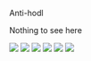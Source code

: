 Anti-hodl

Nothing to see here

![](https://media.giphy.com/media/t7916DnhDUIXS/giphy.gif) ![](https://media.giphy.com/media/K5Yn9JCXcrXr2/giphy.gif) ![](https://media.giphy.com/media/DG9o18mHjsa1G/giphy.gif)
![](https://media.giphy.com/media/InD8eF1aPvlRu/giphy.gif) ![](https://media.giphy.com/media/JoPjeymMjG8Lu/giphy.gif) ![](https://media.giphy.com/media/1WKmZA1CYSclG/giphy.gif)


